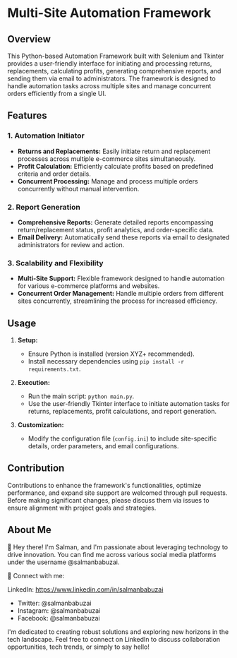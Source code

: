 # Multi-Site Automation Framework

## Overview

This Python-based Automation Framework built with Selenium and Tkinter provides a user-friendly interface for initiating and processing returns, replacements, calculating profits, generating comprehensive reports, and sending them via email to administrators. The framework is designed to handle automation tasks across multiple sites and manage concurrent orders efficiently from a single UI.

## Features

### 1. Automation Initiator
- **Returns and Replacements:** Easily initiate return and replacement processes across multiple e-commerce sites simultaneously.
- **Profit Calculation:** Efficiently calculate profits based on predefined criteria and order details.
- **Concurrent Processing:** Manage and process multiple orders concurrently without manual intervention.

### 2. Report Generation
- **Comprehensive Reports:** Generate detailed reports encompassing return/replacement status, profit analytics, and order-specific data.
- **Email Delivery:** Automatically send these reports via email to designated administrators for review and action.

### 3. Scalability and Flexibility
- **Multi-Site Support:** Flexible framework designed to handle automation for various e-commerce platforms and websites.
- **Concurrent Order Management:** Handle multiple orders from different sites concurrently, streamlining the process for increased efficiency.

## Usage

1. **Setup:**
   - Ensure Python is installed (version XYZ+ recommended).
   - Install necessary dependencies using `pip install -r requirements.txt`.
   
2. **Execution:**
   - Run the main script: `python main.py`.
   - Use the user-friendly Tkinter interface to initiate automation tasks for returns, replacements, profit calculations, and report generation.
   
3. **Customization:**
   - Modify the configuration file (`config.ini`) to include site-specific details, order parameters, and email configurations.

## Contribution

Contributions to enhance the framework's functionalities, optimize performance, and expand site support are welcomed through pull requests. Before making significant changes, please discuss them via issues to ensure alignment with project goals and strategies.

## About Me
👋 Hey there! I'm Salman, and I'm passionate about leveraging technology to drive innovation. You can find me across various social media platforms under the username @salmanbabuzai.

🌟 Connect with me:

LinkedIn: https://www.linkedin.com/in/salmanbabuzai
- Twitter: @salmanbabuzai
- Instagram: @salmanbabuzai
- Facebook: @salmanbabuzai

I'm dedicated to creating robust solutions and exploring new horizons in the tech landscape. Feel free to connect on LinkedIn to discuss collaboration opportunities, tech trends, or simply to say hello!
